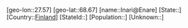 ﻿---
location: [68.67,27.57]
type: City
tags:
- geo/City


SpocWebEntityId: 31108
isDeleted: false
confidential: public

---
[geo-lon::27.57]
[geo-lat::68.67]
[name::Inari@Enare]
[State::]
[Country::[Finland](geo/Continent/Europe/Finland.md)]
[StateId::]
[Population::]
[Unknown::]

